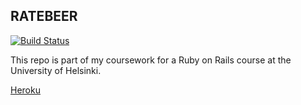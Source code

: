 ## RATEBEER
[![Build Status](https://travis-ci.org/rovaniemi/ratebeer-public.png)](https://travis-ci.org/rovaniemi/ratebeer-public)

This repo is part of my coursework for a Ruby on Rails course at the University of Helsinki.

[Heroku](https://cryptic-atoll-52777.herokuapp.com)
